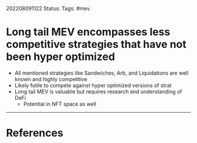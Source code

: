 202208091122
Status: 
Tags: #mev

# Long tail MEV encompasses less competitive strategies that have not been hyper optimized
- All mentioned strategies like Sandwiches, Arb, and Liquidations are well known and highly competitive
- Likely futile to compete against hyper optimized versions of strat
- Long tail MEV is valuable but requires research and understanding of DeFi
	- Potential in NFT space as well








---
# References


